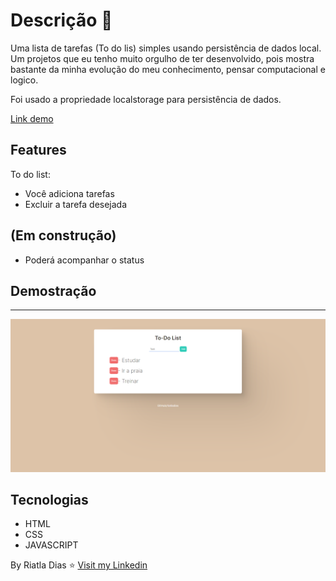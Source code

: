 # Descrição :bookmark_tabs:
Uma lista de tarefas (To do lis) simples usando persistência de dados local. Um projetos que eu tenho muito orgulho de ter desenvolvido, pois mostra bastante da minha evolução do meu conhecimento, pensar computacional e logico.

Foi usado a propriedade localstorage para persistência de dados.

[Link demo](https://riatladias.github.io/to-do-lis/)

## Features
To do list:

- Você adiciona tarefas 
- Excluir a tarefa desejada
## (Em construção)
- Poderá acompanhar o status


## Demostração
---
![Print](assets/Captura%20de%20Tela%20(2).png)

## Tecnologias
- HTML
- CSS
- JAVASCRIPT

By Riatla Dias :star: [Visit my Linkedin](https://www.linkedin.com/in/riatladias/)